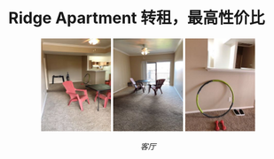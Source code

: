 # Ridge Apartment 转租，最高性价比


<p align="center">
	<img src="./image/keting_1.jpeg"  alt="Sample" width="25%" height="25%" > 
	<img src="./image/keting_2.jpeg"  alt="Sample" width="25%" height="25%" >
	<img src="./image/keting_3.jpeg"  alt="Sample" width="25%" height="25%" > 
	<p align="center">	
		<em>客厅</em>
		 </p>
 </p>

